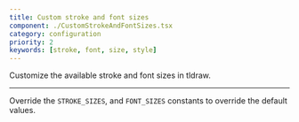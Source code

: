 ```yaml
---
title: Custom stroke and font sizes
component: ./CustomStrokeAndFontSizes.tsx
category: configuration
priority: 2
keywords: [stroke, font, size, style]
---
```


Customize the available stroke and font sizes in tldraw.

---

Override the `STROKE_SIZES`, and `FONT_SIZES` constants to override the default values.
